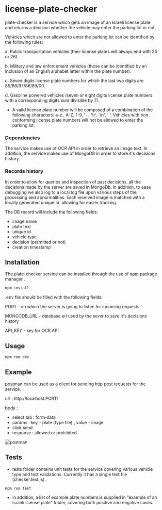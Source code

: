# license-plate-checker

plate-checker is a service which gets an image of an Israeli license plate and returns a decision whether the vehicle may enter the parking lot or not.

Vehicles which are not allowed to enter the parking lot can be identified by the following rules:

a. Public transportation vehicles (their license plates will always end with 25 or 26).

b. Military and law enforcement vehicles (those can be identified by an inclusion of an English alphabet letter within the plate number).

c. Seven digits license plate numbers for which the last two digits are 85/86/87/88/89/00.

d. Gasoline powered vehicles (seven or eight digits license plate numbers with a corresponding digits sum divisible by 7).


* A valid license plate number will be composed of a combination of the following characters: a-z ,  A-Z, 1-9, '-', '\r', '\n', ' '.
  Vehicles with non conforming license plate numbers will not be allowed to enter the parking lot.

### Dependencies

The service makes use of OCR API in order to retrieve an image text.
In addition, the service makes use of MongoDB in order to store it's decisions history.

###  Records history
In order to allow for queries and inspection of past decisions, all the decisions made by the server are saved in MongoDb.
In addition, to ease debugging we also log to a local log file upon various steps of the processing and abnormalities.
Each received image is matched with a locally generated unique id, allowing for easier tracking.

The DB record will include the following fields:
* image name
* plate text
* unique id
* vehicle type
* decision (permitted or not)
* creation timestamp

## Installation

The plate-checker service can be installed through the use of [npm](https://www.npmjs.com/) package manager .

```bash
npm install
```
.env file should be filled with the following fields:

PORT - on which the server is going to listen for incoming requests

MONGODB_URL - database url used by the sever to save it's decisions history

API_KEY - key for OCR API

## Usage

```bash
npm run dev
```

## Example
[postman](https://www.postman.com/) can be used as a client for sending http post requests for the service.

url : http://localhost:PORT/

body : 
* select tab : form-data   
* params :  key - plate (type file) , value - image
* click send
* response : allowed or prohibited

![postman](https://github.com/evelinaProjects/plate-checker/blob/master/postman.png?raw=true)



## Tests
* tests folder contains unit tests for the service covering various vehicle type and text validations.
Currently it has a single test file (checker.test.js).
```bash
npm run test
```
* In addition, a list of example plate numbers is supplied in "example of an Israeli license plate" folder, covering both positive and negative cases.
